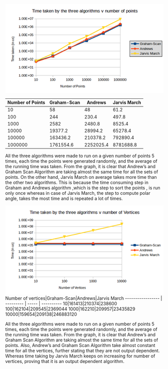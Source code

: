 ![Points graph](images/points.png)

Number of Points|Graham-Scan|Andrews|Jarvis March
--------------- | --------- | ----- | ----------
10|58|48|61.2
100|244|230.4|497.8
1000|2582|2480.8|8525.4
10000|19377.2|28994.2|65278.4
100000|163436.2|210378.2|792890.4
1000000|1761554.6|2252025.4|8781688.8

All the three algorithms were made to run on a given number of points 5 times, each time the points  were generated randomly, and the average of the running time was taken. From the graph, it is clear that Andrew’s and Graham Scan Algorithm are taking almost the same time for all the sets of points. On the other hand, Jarvis March on average takes more time than the other two algorithms. This is because the time consuming step in Graham and Andrews algorithm ,which is the step to sort the points , is run only once whereas in case of Jarvis March, the step to compute polar angle, takes the most time and is repeated a lot of times.

![Vertices graph](images/vertices.png)
Number of vertices|Graham-Scan|Andrews|Jarvis March
----------------- | --------- | ----- | ----------
10|161413|210374|238600
100|162104|209545|2369044
1000|162210|209957|23435829
10000|159654|209138|246883120

All the three algorithms were made to run on a given number of points 5 times, each time the points  were generated randomly, and the average of the running time was taken. From the graph, it is clear that Andrew’s and Graham Scan Algorithm are taking almost the same time for all the sets of points.    Also, Andrew’s and Graham Scan Algorithm take almost constant time for all the vertices, further stating that they are not output dependent. Whereas time taking by Jarvis March keeps on increasing for number of vertices, proving that it is an output dependent algorithm.
